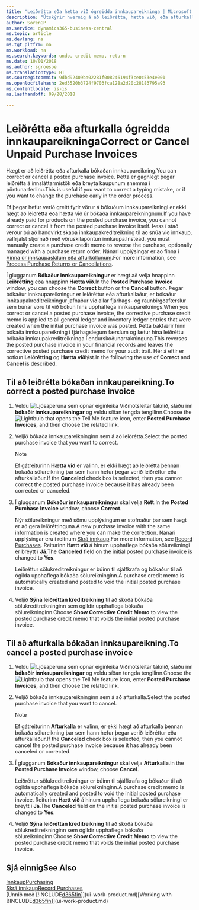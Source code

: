 ```yaml
---
title: "Leiðrétta eða hætta við ógreidda innkaupareikninga | Microsoft Docs"
description: "Útskýrir hvernig á að leiðrétta, hætta við, eða afturkalla bókaðan innkaupareikning og stofna sjálfvirkt innkaupakreditreikning."
author: SorenGP
ms.service: dynamics365-business-central
ms.topic: article
ms.devlang: na
ms.tgt_pltfrm: na
ms.workload: na
ms.search.keywords: undo, credit memo, return
ms.date: 10/01/2018
ms.author: sgroespe
ms.translationtype: HT
ms.sourcegitcommit: 9dbd92409ba02281f008246194f3ce0c53e4e001
ms.openlocfilehash: 2ed3520b3724f9703fca128a2d20c28183795a93
ms.contentlocale: is-is
ms.lasthandoff: 09/28/2018

---
```

# <a name="correct-or-cancel-unpaid-purchase-invoices"></a><span data-ttu-id="9f3e9-103">Leiðrétta eða afturkalla ógreidda innkaupareikninga</span><span class="sxs-lookup"><span data-stu-id="9f3e9-103">Correct or Cancel Unpaid Purchase Invoices</span></span>
<span data-ttu-id="9f3e9-104">Hægt er að leiðrétta eða afturkalla bókaðan innkaupareikning.</span><span class="sxs-lookup"><span data-stu-id="9f3e9-104">You can correct or cancel a posted purchase invoice.</span></span> <span data-ttu-id="9f3e9-105">Þetta er gagnlegt þegar leiðrétta á innsláttarmistök eða breyta kaupunum snemma í pöntunarferlinu.</span><span class="sxs-lookup"><span data-stu-id="9f3e9-105">This is useful if you want to correct a typing mistake, or if you want to change the purchase early in the order process.</span></span>

<span data-ttu-id="9f3e9-106">Ef þegar hefur verið greitt fyrir vörur á bókuðum innkaupareikningi er ekki hægt að leiðrétta eða hætta við úr bókaða innkaupareikningnum.</span><span class="sxs-lookup"><span data-stu-id="9f3e9-106">If you have already paid for products on the posted purchase invoice, you cannot correct or cancel it from the posted purchase invoice itself.</span></span> <span data-ttu-id="9f3e9-107">Þess í stað verður þú að handvirkt skapa innkaupakreditreikning til að snúa við innkaup, valfrjálst stjórnað með vöruskilapöntun innkaupa.</span><span class="sxs-lookup"><span data-stu-id="9f3e9-107">Instead, you must manually create a purchase credit memo to reverse the purchase, optionally managed with a purchase return order.</span></span> <span data-ttu-id="9f3e9-108">Nánari upplýsingar er að finna í [Vinna úr innkaupaskilum eða afturköllunum](purchasing-how-process-purchase-returns-cancellations.md).</span><span class="sxs-lookup"><span data-stu-id="9f3e9-108">For more information, see [Process Purchase Returns or Cancellations](purchasing-how-process-purchase-returns-cancellations.md).</span></span>

<span data-ttu-id="9f3e9-109">Í glugganum **Bókaður innkaupareikningur** er hægt að velja hnappinn **Leiðrétting** eða hnappinn **Hætta við**.</span><span class="sxs-lookup"><span data-stu-id="9f3e9-109">In the **Posted Purchase Invoice** window, you can choose the **Correct** button or the **Cancel** button.</span></span> <span data-ttu-id="9f3e9-110">Þegar bókaður innkaupareikningur er leiðréttur eða afturkallaður, er bókaður innkaupakreditreikningur jafnaður við allar fjárhags- og raunbirgðafærslur sem búnar voru til við bókun hins upphaflega innkaupareiknings.</span><span class="sxs-lookup"><span data-stu-id="9f3e9-110">When you correct or cancel a posted purchase invoice, the corrective purchase credit memo is applied to all general ledger and inventory ledger entries that were created when the initial purchase invoice was posted.</span></span> <span data-ttu-id="9f3e9-111">Þetta bakfærir hinn bókaða innkaupareikning í fjárhagslegum færslum og lætur hina leiðréttu bókaða innkaupakreditreikninga í endurskoðunarrakninguna.</span><span class="sxs-lookup"><span data-stu-id="9f3e9-111">This reverses the posted purchase invoice in your financial records and leaves the corrective posted purchase credit memo for your audit trail.</span></span> <span data-ttu-id="9f3e9-112">Hér á eftir er notkun **Leiðrétting** og **Hætta við**lýst.</span><span class="sxs-lookup"><span data-stu-id="9f3e9-112">In the following the use of **Correct** and **Cancel** is described.</span></span>

## <a name="to-correct-a-posted-purchase-invoice"></a><span data-ttu-id="9f3e9-113">Til að leiðrétta bókaðan innkaupareikning.</span><span class="sxs-lookup"><span data-stu-id="9f3e9-113">To correct a posted purchase invoice</span></span>
1. <span data-ttu-id="9f3e9-114">Veldu ![Ljósaperuna sem opnar eiginleika Viðmótsleitar](media/ui-search/search_small.png "Segðu mér hvað þú vilt gera") táknið, sláðu inn **bókaðir innkaupareikningar** og veldu síðan tengda tengilinn.</span><span class="sxs-lookup"><span data-stu-id="9f3e9-114">Choose the ![Lightbulb that opens the Tell Me feature](media/ui-search/search_small.png "Tell me what you want to do") icon, enter **Posted Purchase Invoices**, and then choose the related link.</span></span>  
2. <span data-ttu-id="9f3e9-115">Veljið bókaða innkaupareikninginn sem á að leiðrétta.</span><span class="sxs-lookup"><span data-stu-id="9f3e9-115">Select the posted purchase invoice that you want to correct.</span></span>  

    > [!NOTE]  
    >   <span data-ttu-id="9f3e9-116">Ef gátreiturinn **Hætta við** er valinn, er ekki hægt að leiðrétta þennan bókaða sölureikning þar sem hann hefur þegar verið leiðréttur eða afturkallaður.</span><span class="sxs-lookup"><span data-stu-id="9f3e9-116">If the **Canceled** check box is selected, then you cannot correct the posted purchase invoice because it has already been corrected or canceled.</span></span>
3. <span data-ttu-id="9f3e9-117">Í glugganum **Bókaður innkaupareikningur** skal velja **Rétt**.</span><span class="sxs-lookup"><span data-stu-id="9f3e9-117">In the **Posted Purchase Invoice** window, choose **Correct**.</span></span>

    <span data-ttu-id="9f3e9-118">Nýr sölureikningur með sömu upplýsingum er stofnaður þar sem hægt er að gera leiðréttinguna.</span><span class="sxs-lookup"><span data-stu-id="9f3e9-118">A new purchase invoice with the same information is created where you can make the correction.</span></span> <span data-ttu-id="9f3e9-119">Nánari upplýsingar eru í reitnum [Skrá innkaup](purchasing-how-record-purchases.md).</span><span class="sxs-lookup"><span data-stu-id="9f3e9-119">For more information, see [Record Purchases](purchasing-how-record-purchases.md).</span></span> <span data-ttu-id="9f3e9-120">Reiturinn **Hætt við** á hinum upphaflega bókaða sölureikningi er breytt í **Já**.</span><span class="sxs-lookup"><span data-stu-id="9f3e9-120">The **Canceled** field on the initial posted purchase invoice is changed to **Yes**.</span></span>

    <span data-ttu-id="9f3e9-121">Leiðréttur sölukreditreikningur er búinn til sjálfkrafa og bókaður til að ógilda upphaflega bókaða sölureikninginn.</span><span class="sxs-lookup"><span data-stu-id="9f3e9-121">A purchase credit memo is automatically created and posted to void the initial posted purchase invoice.</span></span>
4. <span data-ttu-id="9f3e9-122">Veljið **Sýna leiðréttan kreditreikning** til að skoða bókaða sölukreditreikninginn sem ógildir upphaflega bókaða sölureikninginn.</span><span class="sxs-lookup"><span data-stu-id="9f3e9-122">Choose **Show Corrective Credit Memo** to view the posted purchase credit memo that voids the initial posted purchase invoice.</span></span>

## <a name="to-cancel-a-posted-purchase-invoice"></a><span data-ttu-id="9f3e9-123">Til að afturkalla bókaðan innkaupareikning.</span><span class="sxs-lookup"><span data-stu-id="9f3e9-123">To cancel a posted purchase invoice</span></span>
1. <span data-ttu-id="9f3e9-124">Veldu ![Ljósaperuna sem opnar eiginleika Viðmótsleitar](media/ui-search/search_small.png "Segðu mér hvað þú vilt gera") táknið, sláðu inn **bókaðir innkaupareikningar** og veldu síðan tengda tengilinn.</span><span class="sxs-lookup"><span data-stu-id="9f3e9-124">Choose the ![Lightbulb that opens the Tell Me feature](media/ui-search/search_small.png "Tell me what you want to do") icon, enter **Posted Purchase Invoices**, and then choose the related link.</span></span>  
2. <span data-ttu-id="9f3e9-125">Veljið bókaða innkaupareikninginn sem á að afturkalla.</span><span class="sxs-lookup"><span data-stu-id="9f3e9-125">Select the posted purchase invoice that you want to cancel.</span></span>

    > [!NOTE]  
    >   <span data-ttu-id="9f3e9-126">Ef gátreiturinn **Afturkalla** er valinn, er ekki hægt að afturkalla þennan bókaða sölureikning þar sem hann hefur þegar verið leiðréttur eða afturkallaður.</span><span class="sxs-lookup"><span data-stu-id="9f3e9-126">If the **Canceled** check box is selected, then you cannot cancel the posted purchase invoice because it has already been canceled or corrected.</span></span>
3. <span data-ttu-id="9f3e9-127">Í glugganum **Bókaður innkaupareikningur** skal velja **Afturkalla**.</span><span class="sxs-lookup"><span data-stu-id="9f3e9-127">In the **Posted Purchase Invoice** window, choose **Cancel**.</span></span>

    <span data-ttu-id="9f3e9-128">Leiðréttur sölukreditreikningur er búinn til sjálfkrafa og bókaður til að ógilda upphaflega bókaða sölureikninginn.</span><span class="sxs-lookup"><span data-stu-id="9f3e9-128">A purchase credit memo is automatically created and posted to void the initial posted purchase invoice.</span></span> <span data-ttu-id="9f3e9-129">Reiturinn **Hætt við** á hinum upphaflega bókaða sölureikningi er breytt í **Já**.</span><span class="sxs-lookup"><span data-stu-id="9f3e9-129">The **Canceled** field on the initial posted purchase invoice is changed to **Yes**.</span></span>
4. <span data-ttu-id="9f3e9-130">Veljið **Sýna leiðréttan kreditreikning** til að skoða bókaða sölukreditreikninginn sem ógildir upphaflega bókaða sölureikninginn.</span><span class="sxs-lookup"><span data-stu-id="9f3e9-130">Choose **Show Corrective Credit Memo** to view the posted purchase credit memo that voids the initial posted purchase invoice.</span></span>

## <a name="see-also"></a><span data-ttu-id="9f3e9-131">Sjá einnig</span><span class="sxs-lookup"><span data-stu-id="9f3e9-131">See Also</span></span>
[<span data-ttu-id="9f3e9-132">Innkaup</span><span class="sxs-lookup"><span data-stu-id="9f3e9-132">Purchasing</span></span>](purchasing-manage-purchasing.md)  
[<span data-ttu-id="9f3e9-133">Skrá innkaup</span><span class="sxs-lookup"><span data-stu-id="9f3e9-133">Record Purchases</span></span>](purchasing-how-record-purchases.md)  
<span data-ttu-id="9f3e9-134">[Unnið með [!INCLUDE[d365fin](includes/d365fin_md.md)]](ui-work-product.md)</span><span class="sxs-lookup"><span data-stu-id="9f3e9-134">[Working with [!INCLUDE[d365fin](includes/d365fin_md.md)]](ui-work-product.md)</span></span>

